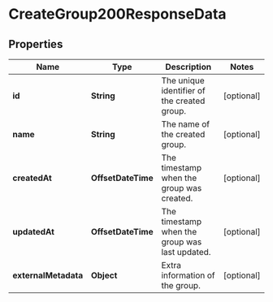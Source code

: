 

# CreateGroup200ResponseData


## Properties

| Name | Type | Description | Notes |
|------------ | ------------- | ------------- | -------------|
|**id** | **String** | The unique identifier of the created group. |  [optional] |
|**name** | **String** | The name of the created group. |  [optional] |
|**createdAt** | **OffsetDateTime** | The timestamp when the group was created. |  [optional] |
|**updatedAt** | **OffsetDateTime** | The timestamp when the group was last updated. |  [optional] |
|**externalMetadata** | **Object** | Extra information of the group. |  [optional] |



